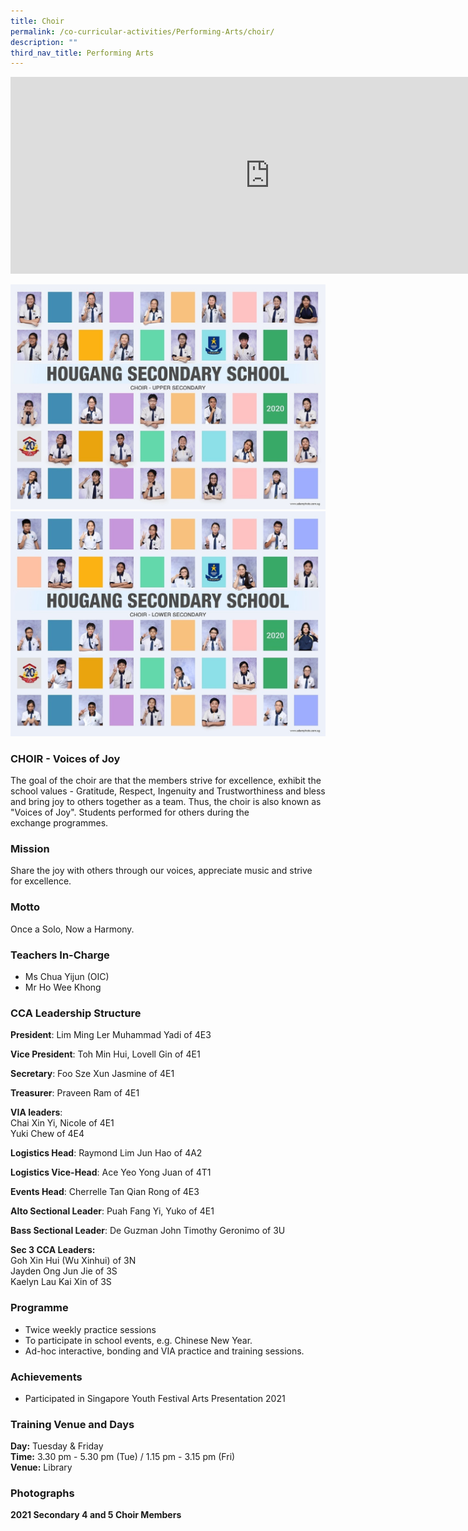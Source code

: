 ```yaml
---
title: Choir
permalink: /co-curricular-activities/Performing-Arts/choir/
description: ""
third_nav_title: Performing Arts
---
```

<center><iframe width="830" height="315" src="https://www.youtube.com/embed/v_Mne8hhMTk" title="2022 Choir Open House" frameborder="0" allow="accelerometer; autoplay; clipboard-write; encrypted-media; gyroscope; picture-in-picture" allowfullscreen></iframe></center>

![](/images/choir-upper%20i.jpeg)
![](/images/choir-lower%20i.jpeg)

### CHOIR - Voices of Joy

The goal of the choir are that the members strive for excellence, exhibit the school values - Gratitude, Respect, Ingenuity and Trustworthiness and bless and bring joy to others together as a team. Thus, the choir is also known as "Voices of Joy". Students performed for others during the exchange programmes.

### Mission

Share the joy with others through our voices, appreciate music and strive for excellence.

### Motto

Once a Solo, Now a Harmony.

### Teachers In-Charge

*   Ms Chua Yijun (OIC)
*   Mr Ho Wee Khong

### CCA Leadership Structure

**President**: Lim Ming Ler Muhammad Yadi of 4E3

**Vice President**: Toh Min Hui, Lovell Gin of 4E1

**Secretary**: Foo Sze Xun Jasmine of 4E1

**Treasurer**: Praveen Ram of 4E1

**VIA leaders**:    
Chai Xin Yi, Nicole of 4E1   
Yuki Chew of 4E4

**Logistics Head**: Raymond Lim Jun Hao of 4A2

**Logistics Vice-Head**: Ace Yeo Yong Juan of 4T1

**Events Head**: Cherrelle Tan Qian Rong of 4E3

**Alto Sectional Leader**: Puah Fang Yi, Yuko of 4E1

**Bass Sectional Leader**: De Guzman John Timothy Geronimo of 3U

**Sec 3 CCA Leaders:**   
Goh Xin Hui (Wu Xinhui) of 3N   
Jayden Ong Jun Jie of 3S   
Kaelyn Lau Kai Xin of 3S

  

### Programme
*   Twice weekly practice sessions
*   To participate in school events, e.g. Chinese New Year.
*   Ad-hoc interactive, bonding and VIA practice and training sessions.

### Achievements
*   Participated in Singapore Youth Festival Arts Presentation 2021  
    

### Training Venue and Days

**Day:** Tuesday & Friday   
**Time:** 3.30 pm - 5.30 pm (Tue) / 1.15 pm - 3.15 pm (Fri)   
**Venue:** Library

### Photographs

**2021 Secondary 4 and 5 Choir Members**
